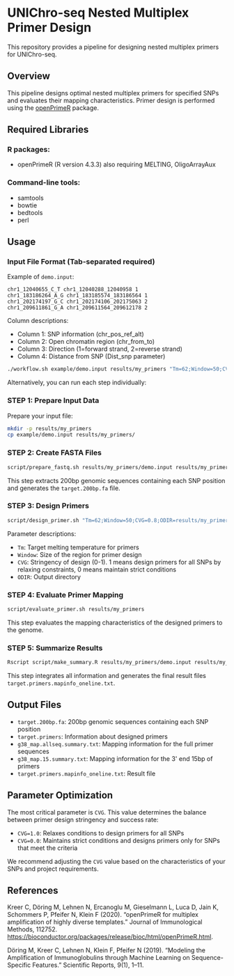 # UNIChro-seq Nested Multiplex Primer Design

This repository provides a pipeline for designing nested multiplex primers for UNIChro-seq.

## Overview

This pipeline designs optimal nested multiplex primers for specified SNPs and evaluates their mapping characteristics. Primer design is performed using the [openPrimeR](https://www.bioconductor.org/packages/release/bioc/vignettes/openPrimeR/inst/doc/openPrimeR_vignette.html) package.

## Required Libraries

### R packages:
- openPrimeR (R version 4.3.3) also requiring MELTING, OligoArrayAux

### Command-line tools:
- samtools
- bowtie
- bedtools
- perl


## Usage

### Input File Format (Tab-separated required)

Example of `demo.input`: 
```
chr1_12040655_C_T chr1_12040288_12040958 1
chr1_183186264_A_G chr1_183185574_183186564 1
chr1_202174197_G_C chr1_202174106_202175063 2
chr1_209611861_G_A chr1_209611564_209612178 2
```

Column descriptions:
- Column 1: SNP information (chr_pos_ref_alt)
- Column 2: Open chromatin region (chr_from_to)
- Column 3: Direction (1=forward strand, 2=reverse strand)
- Column 4: Distance from SNP (Dist_snp parameter)


```bash
./workflow.sh example/demo.input results/my_primers "Tm=62;Window=50;CVG=0.8"
```

Alternatively, you can run each step individually:

### STEP 1: Prepare Input Data

Prepare your input file:
```bash
mkdir -p results/my_primers
cp example/demo.input results/my_primers/
```

### STEP 2: Create FASTA Files

```bash
script/prepare_fastq.sh results/my_primers/demo.input results/my_primers
```

This step extracts 200bp genomic sequences containing each SNP position and generates the `target.200bp.fa` file.

### STEP 3: Design Primers

```bash
script/design_primer.sh "Tm=62;Window=50;CVG=0.8;ODIR=results/my_primers"
```

Parameter descriptions:
- `Tm`: Target melting temperature for primers
- `Window`: Size of the region for primer design
- `CVG`: Stringency of design (0-1). 1 means design primers for all SNPs by relaxing constraints, 0 means maintain strict conditions
- `ODIR`: Output directory

### STEP 4: Evaluate Primer Mapping

```bash
script/evaluate_primer.sh results/my_primers
```

This step evaluates the mapping characteristics of the designed primers to the genome.

### STEP 5: Summarize Results

```bash
Rscript script/make_summary.R results/my_primers/demo.input results/my_primers
```

This step integrates all information and generates the final result files `target.primers.mapinfo_oneline.txt`.

## Output Files

- `target.200bp.fa`: 200bp genomic sequences containing each SNP position
- `target.primers`: Information about designed primers
- `g38_map.allseq.summary.txt`: Mapping information for the full primer sequences
- `g38_map.15.summary.txt`: Mapping information for the 3' end 15bp of primers
- `target.primers.mapinfo_oneline.txt`: Result file

## Parameter Optimization

The most critical parameter is `CVG`. This value determines the balance between primer design stringency and success rate:

- `CVG=1.0`: Relaxes conditions to design primers for all SNPs
- `CVG=0.0`: Maintains strict conditions and designs primers only for SNPs that meet the criteria

We recommend adjusting the `CVG` value based on the characteristics of your SNPs and project requirements.

## References
Kreer C, Döring M, Lehnen N, Ercanoglu M, Gieselmann L, Luca D, Jain K, Schommers P, Pfeifer N, Klein F (2020). “openPrimeR for multiplex amplification of highly diverse templates.” Journal of Immunological Methods, 112752. https://bioconductor.org/packages/release/bioc/html/openPrimeR.html.

Döring M, Kreer C, Lehnen N, Klein F, Pfeifer N (2019). “Modeling the Amplification of Immunoglobulins through Machine Learning on Sequence-Specific Features.” Scientific Reports, 9(1), 1–11.
